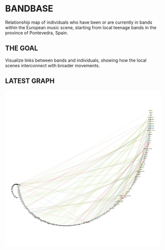# BANDBASE
Relationship map of individuals who have been or are currently in bands within the European music scene, starting from local teenage bands in the province of Pontevedra, Spain.

## THE GOAL
Visualize links between bands and individuals, showing how the local scenes interconnect with broader movements.

## LATEST GRAPH
![Graph](./img/graph1.png)
